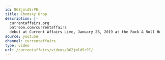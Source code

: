 ```yaml
---
id: 86Zjmld5rPE
title: Chomsky Drop
description: |-
  currentaffairs.org
  patreon.com/currentaffairs
  debut at Current Affairs Live, January 26, 2019 at the Rock & Roll Hotel in Washington, DC
source: youtube
channel: currentaffairs
type: video
url: /currentaffairs/videos/86Zjmld5rPE/
---
```

